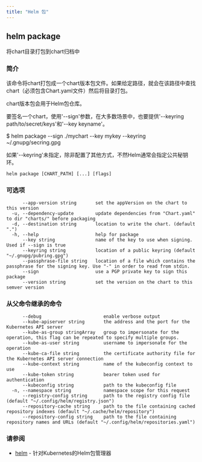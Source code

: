 ```yaml
---
title: "Helm 包"
---
```


## helm package

将chart目录打包到chart归档中

### 简介

该命令将chart打包成一个chart版本包文件。如果给定路径，就会在该路径中查找chart（必须包含Chart.yaml文件）然后将目录打包。

chart版本包会用于Helm包仓库。

要签名一个chart，使用'--sign'参数，在大多数场景中，也要提供'--keyring path/to/secret/keys'和'--key keyname'。

  $ helm package --sign ./mychart --key mykey --keyring ~/.gnupg/secring.gpg

如果'--keyring'未指定，除非配置了其他方式，不然Helm通常会指定公共秘钥环。

```shell
helm package [CHART_PATH] [...] [flags]
```

### 可选项

```shell
      --app-version string       set the appVersion on the chart to this version
  -u, --dependency-update        update dependencies from "Chart.yaml" to dir "charts/" before packaging
  -d, --destination string       location to write the chart. (default ".")
  -h, --help                     help for package
      --key string               name of the key to use when signing. Used if --sign is true
      --keyring string           location of a public keyring (default "~/.gnupg/pubring.gpg")
      --passphrase-file string   location of a file which contains the passphrase for the signing key. Use "-" in order to read from stdin.
      --sign                     use a PGP private key to sign this package
      --version string           set the version on the chart to this semver version
```

### 从父命令继承的命令

```shell
      --debug                       enable verbose output
      --kube-apiserver string       the address and the port for the Kubernetes API server
      --kube-as-group stringArray   group to impersonate for the operation, this flag can be repeated to specify multiple groups.
      --kube-as-user string         username to impersonate for the operation
      --kube-ca-file string         the certificate authority file for the Kubernetes API server connection
      --kube-context string         name of the kubeconfig context to use
      --kube-token string           bearer token used for authentication
      --kubeconfig string           path to the kubeconfig file
  -n, --namespace string            namespace scope for this request
      --registry-config string      path to the registry config file (default "~/.config/helm/registry.json")
      --repository-cache string     path to the file containing cached repository indexes (default "~/.cache/helm/repository")
      --repository-config string    path to the file containing repository names and URLs (default "~/.config/helm/repositories.yaml")
```

### 请参阅

* [helm](helm.md) - 针对Kubernetes的Helm包管理器
